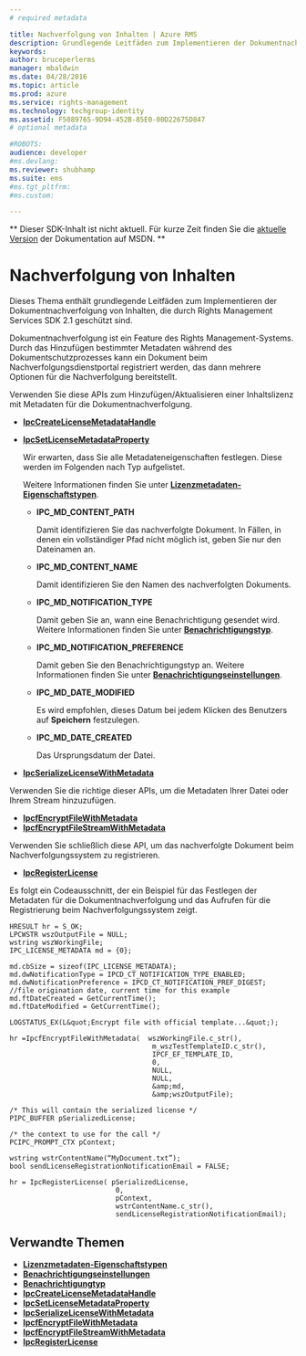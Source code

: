 ```yaml
---
# required metadata

title: Nachverfolgung von Inhalten | Azure RMS
description: Grundlegende Leitfäden zum Implementieren der Dokumentnachverfolgung
keywords:
author: bruceperlerms
manager: mbaldwin
ms.date: 04/28/2016
ms.topic: article
ms.prod: azure
ms.service: rights-management
ms.technology: techgroup-identity
ms.assetid: F5089765-9D94-452B-85E0-00D22675D847
# optional metadata

#ROBOTS:
audience: developer
#ms.devlang:
ms.reviewer: shubhamp
ms.suite: ems
#ms.tgt_pltfrm:
#ms.custom:

---
```

** Dieser SDK-Inhalt ist nicht aktuell. Für kurze Zeit finden Sie die [aktuelle Version](https://msdn.microsoft.com/library/windows/desktop/hh535290(v=vs.85).aspx) der Dokumentation auf MSDN. **
# Nachverfolgung von Inhalten

Dieses Thema enthält grundlegende Leitfäden zum Implementieren der Dokumentnachverfolgung von Inhalten, die durch Rights Management Services SDK 2.1 geschützt sind.

Dokumentnachverfolgung ist ein Feature des Rights Management-Systems. Durch das Hinzufügen bestimmter Metadaten während des Dokumentschutzprozesses kann ein Dokument beim Nachverfolgungsdienstportal registriert werden, das dann mehrere Optionen für die Nachverfolgung bereitstellt.

Verwenden Sie diese APIs zum Hinzufügen/Aktualisieren einer Inhaltslizenz mit Metadaten für die Dokumentnachverfolgung.

-   [**IpcCreateLicenseMetadataHandle**](/rights-management/sdk/2.1/api/win/functions#msipc_ipccreatelicensemetadatahandle)
-   [**IpcSetLicenseMetadataProperty**](/rights-management/sdk/2.1/api/win/functions#msipc_ipcsetlicensemetadataproperty)

    Wir erwarten, dass Sie alle Metadateneigenschaften festlegen. Diese werden im Folgenden nach Typ aufgelistet.

    Weitere Informationen finden Sie unter [**Lizenzmetadaten-Eigenschaftstypen**](/rights-management/sdk/2.1/api/win/license%20metadata%20property%20types#msipc_license_metadata_property_types).

    -   **IPC\_MD\_CONTENT\_PATH**

        Damit identifizieren Sie das nachverfolgte Dokument. In Fällen, in denen ein vollständiger Pfad nicht möglich ist, geben Sie nur den Dateinamen an.

    -   **IPC\_MD\_CONTENT\_NAME**

        Damit identifizieren Sie den Namen des nachverfolgten Dokuments.

    -   **IPC\_MD\_NOTIFICATION\_TYPE**

        Damit geben Sie an, wann eine Benachrichtigung gesendet wird. Weitere Informationen finden Sie unter [**Benachrichtigungstyp**](/rights-management/sdk/2.1/api/win/notification%20type#msipc_notification_type).

    -   **IPC\_MD\_NOTIFICATION\_PREFERENCE**

        Damit geben Sie den Benachrichtigungstyp an. Weitere Informationen finden Sie unter [**Benachrichtigungseinstellungen**](/rights-management/sdk/2.1/api/win/constants#msipc_notification_preference).

    -   **IPC\_MD\_DATE\_MODIFIED**

        Es wird empfohlen, dieses Datum bei jedem Klicken des Benutzers auf **Speichern** festzulegen.

    -   **IPC\_MD\_DATE\_CREATED**

        Das Ursprungsdatum der Datei.

-   [**IpcSerializeLicenseWithMetadata**](/rights-management/sdk/2.1/api/win/functions#msipc_ipcserializelicensemetadata)

Verwenden Sie die richtige dieser APIs, um die Metadaten Ihrer Datei oder Ihrem Stream hinzuzufügen.

-   [**IpcfEncryptFileWithMetadata**](/rights-management/sdk/2.1/api/win/functions#msipc_ipcfencryptfilewithmetadata)
-   [**IpcfEncryptFileStreamWithMetadata**](/rights-management/sdk/2.1/api/win/functions#msipc_ipcfencryptfilestreamwithmetadata)

Verwenden Sie schließlich diese API, um das nachverfolgte Dokument beim Nachverfolgungssystem zu registrieren.

-   [**IpcRegisterLicense**](/rights-management/sdk/2.1/api/win/functions#msipc_ipcregisterlicense)

Es folgt ein Codeausschnitt, der ein Beispiel für das Festlegen der Metadaten für die Dokumentnachverfolgung und das Aufrufen für die Registrierung beim Nachverfolgungssystem zeigt.



    HRESULT hr = S_OK;
    LPCWSTR wszOutputFile = NULL;
    wstring wszWorkingFile;
    IPC_LICENSE_METADATA md = {0};

    md.cbSize = sizeof(IPC_LICENSE_METADATA);
    md.dwNotificationType = IPCD_CT_NOTIFICATION_TYPE_ENABLED;
    md.dwNotificationPreference = IPCD_CT_NOTIFICATION_PREF_DIGEST;
    //file origination date, current time for this example
    md.ftDateCreated = GetCurrentTime();
    md.ftDateModified = GetCurrentTime();

    LOGSTATUS_EX(L&quot;Encrypt file with official template...&quot;);

    hr =IpcfEncryptFileWithMetadata(  wszWorkingFile.c_str(),
                                       m_wszTestTemplateID.c_str(),
                                       IPCF_EF_TEMPLATE_ID,
                                       0,
                                       NULL,
                                       NULL,
                                       &amp;md,
                                       &amp;wszOutputFile);

    /* This will contain the serialized license */
    PIPC_BUFFER pSerializedLicense;

    /* the context to use for the call */
    PCIPC_PROMPT_CTX pContext;

    wstring wstrContentName(“MyDocument.txt”);
    bool sendLicenseRegistrationNotificationEmail = FALSE;

    hr = IpcRegisterLicense( pSerializedLicense,
                              0,
                              pContext,
                              wstrContentName.c_str(),
                              sendLicenseRegistrationNotificationEmail);


## Verwandte Themen


* [**Lizenzmetadaten-Eigenschaftstypen**](/rights-management/sdk/2.1/api/win/license%20metadata%20property%20types#msipc_license_metadata_property_types)
* [**Benachrichtigungseinstellungen**](/rights-management/sdk/2.1/api/win/constants#msipc_notification_preference)
* [**Benachrichtigungtyp**](/rights-management/sdk/2.1/api/win/notification%20type#msipc_notification_type)
* [**IpcCreateLicenseMetadataHandle**](/rights-management/sdk/2.1/api/win/functions#msipc_ipccreatelicensemetadatahandle)
* [**IpcSetLicenseMetadataProperty**](/rights-management/sdk/2.1/api/win/functions#msipc_ipcsetlicensemetadataproperty)
* [**IpcSerializeLicenseWithMetadata**](/rights-management/sdk/2.1/api/win/functions#msipc_ipcserializelicensemetadata)
* [**IpcfEncryptFileWithMetadata**](/rights-management/sdk/2.1/api/win/functions#msipc_ipcfencryptfilewithmetadata)
* [**IpcfEncryptFileStreamWithMetadata**](/rights-management/sdk/2.1/api/win/functions#msipc_ipcfencryptfilestreamwithmetadata)
* [**IpcRegisterLicense**](/rights-management/sdk/2.1/api/win/functions#msipc_ipcregisterlicense)
 

 


<!--HONumber=Jun16_HO1-->


